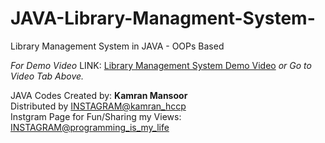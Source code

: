 # JAVA-Library-Managment-System-
Library Management System in JAVA - OOPs Based

*For Demo Video* LINK: [Library Management System Demo Video](https://github.com/kamranhccp/JAVA-Library-Managment-System-/commit/a319382bb8725e6c69057edec8e58a77f89a9530)
*or Go to Video Tab Above.*

JAVA Codes Created by: **Kamran Mansoor** <br/>
Distributed by [INSTAGRAM@kamran_hccp](https://www.instagram.com/kamran_hccp) <br/>
Instgram Page for Fun/Sharing my Views: [INSTAGRAM@programming_is_my_life](https://www.instagram.com/programming_is_my_life_) <br/>
